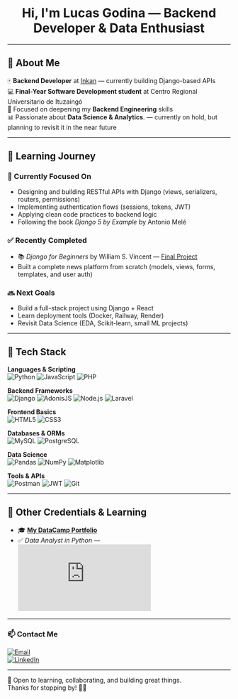 <h1 align="center">Hi, I'm Lucas Godina — Backend Developer & Data Enthusiast</h1>


---

## 🚀 About Me  

🀄 **Backend Developer** at [Inkan](https://inkan.news)  — currently building Django-based APIs  
💻 **Final-Year Software Development student** at Centro Regional Universitario de Ituzaingó  
🌱 Focused on deepening my **Backend Engineering** skills  
📊 Passionate about **Data Science & Analytics**.  — currently on hold, but planning to revisit it in the near future  

---
##
## 📘 Learning Journey

### 🧱 Currently Focused On

- Designing and building RESTful APIs with Django (views, serializers, routers, permissions)
- Implementing authentication flows (sessions, tokens, JWT)
- Applying clean code practices to backend logic
- Following the book *Django 5 by Example* by Antonio Melé

### ✅ Recently Completed

- 📚 *Django for Beginners* by William S. Vincent — [Final Project](https://github.com/lucasgodina/news)
- Built a complete news platform from scratch (models, views, forms, templates, and user auth)

### 🔜 Next Goals

- Build a full-stack project using Django + React
- Learn deployment tools (Docker, Railway, Render)
- Revisit Data Science (EDA, Scikit-learn, small ML projects)


---
##
## 🧰 Tech Stack

**Languages & Scripting**  
![Python](https://img.shields.io/badge/-Python-3776AB?logo=python&logoColor=white)
![JavaScript](https://img.shields.io/badge/-JavaScript-F7DF1E?logo=javascript&logoColor=black)
![PHP](https://img.shields.io/badge/-PHP-777BB4?logo=php&logoColor=white)

**Backend Frameworks**  
![Django](https://img.shields.io/badge/-Django-092E20?logo=django&logoColor=white)
![AdonisJS](https://img.shields.io/badge/-AdonisJS-4e0eef?logo=adonisjs&logoColor=white)
![Node.js](https://img.shields.io/badge/-Node.js-339933?logo=nodedotjs&logoColor=white)
![Laravel](https://img.shields.io/badge/-Laravel-FF2D20?logo=laravel&logoColor=white)

**Frontend Basics**  
![HTML5](https://img.shields.io/badge/-HTML5-E34F26?logo=html5&logoColor=white)
![CSS3](https://img.shields.io/badge/-CSS3-1572B6?logo=css3&logoColor=white)

**Databases & ORMs**  
![MySQL](https://img.shields.io/badge/-MySQL-4479A1?logo=mysql&logoColor=white)
![PostgreSQL](https://img.shields.io/badge/-PostgreSQL-4169E1?logo=postgresql&logoColor=white)

**Data Science**  
![Pandas](https://img.shields.io/badge/-Pandas-150458?logo=pandas&logoColor=white)
![NumPy](https://img.shields.io/badge/-NumPy-013243?logo=numpy&logoColor=white)
![Matplotlib](https://custom-icon-badges.demolab.com/badge/-Matplotlib-71D291?logo=matplotlib&logoColor=white)

**Tools & APIs**  
![Postman](https://img.shields.io/badge/-Postman-FF6C37?logo=postman&logoColor=white)
![JWT](https://img.shields.io/badge/-JWT-black?logo=jsonwebtokens&logoColor=white)
![Git](https://img.shields.io/badge/-Git-F05032?logo=git&logoColor=white)


---
##
## 🧪 Other Credentials & Learning

- 🎓 **[My DataCamp Portfolio](https://www.datacamp.com/portfolio/lucasgodina)**  
- ✅ *Data Analyst in Python* — ![Certificate](https://github.com/lucasgodina/lucasgodina/blob/main/certificate_data_analyst_python.pdf)



---

### 📫 Contact Me  
[![Email](https://img.shields.io/badge/Email-lucasgodina@gmail.com-D14836?style=for-the-badge&logo=gmail&logoColor=white)](mailto:lucasgodina@gmail.com)  
[![LinkedIn](https://img.shields.io/badge/LinkedIn-Lucas%20Godina-0077B5?style=for-the-badge&logo=linkedin&logoColor=white)](https://www.linkedin.com/in/lucas-godina-726812328/)

---

🚀 Open to learning, collaborating, and building great things.  
Thanks for stopping by! 👨‍💻
